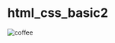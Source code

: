 # html_css_basic2
![coffee](https://github.com/Kudo3236/html_css_basic2/assets/170110564/add82054-bfe1-4276-984f-fe677d674ddf)
